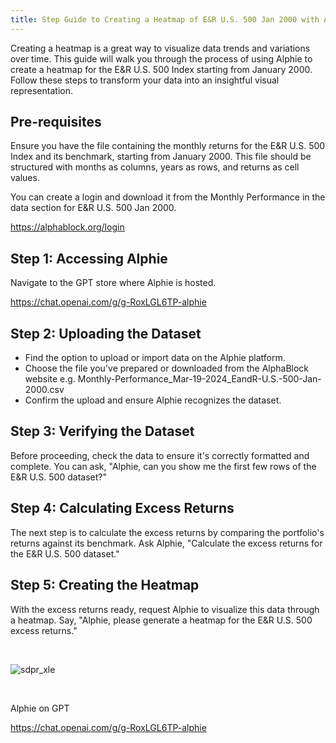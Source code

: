 ```yaml
---
title: Step Guide to Creating a Heatmap of E&R U.S. 500 Jan 2000 with Alphie
---
```


Creating a heatmap is a great way to visualize data trends and variations over time. This guide will walk you through the process of using Alphie to create a heatmap for the E&R U.S. 500 Index starting from January 2000. Follow these steps to transform your data into an insightful visual representation.

## Pre-requisites
Ensure you have the file containing the monthly returns for the E&R U.S. 500 Index and its benchmark, starting from January 2000. This file should be structured with months as columns, years as rows, and returns as cell values.

You can create a login and download it from the Monthly Performance in the data section for E&R U.S. 500 Jan 2000.

https://alphablock.org/login

## Step 1: Accessing Alphie
Navigate to the GPT store where Alphie is hosted. 

https://chat.openai.com/g/g-RoxLGL6TP-alphie

## Step 2: Uploading the Dataset
- Find the option to upload or import data on the Alphie platform.
- Choose the file you've prepared or downloaded from the AlphaBlock website e.g.  Monthly-Performance_Mar-19-2024_EandR-U.S.-500-Jan-2000.csv
- Confirm the upload and ensure Alphie recognizes the dataset.

## Step 3: Verifying the Dataset
Before proceeding, check the data to ensure it's correctly formatted and complete. You can ask, "Alphie, can you show me the first few rows of the E&R U.S. 500 dataset?"

## Step 4: Calculating Excess Returns
The next step is to calculate the excess returns by comparing the portfolio's returns against its benchmark. Ask Alphie, "Calculate the excess returns for the E&R U.S. 500 dataset."

## Step 5: Creating the Heatmap
With the excess returns ready, request Alphie to visualize this data through a heatmap. Say, "Alphie, please generate a heatmap for the E&R U.S. 500 excess returns."

<br>

![sdpr_xle](https://media.licdn.com/dms/image/v2/D4E12AQEcNgVniDMpag/article-inline_image-shrink_1000_1488/article-inline_image-shrink_1000_1488/0/1710909440523?e=1755129600&v=beta&t=qMqR40vs41ZqmiZ_Zuj9kFr9GRy9QHhKiiUJnBi6q9U)

<br>

Alphie on GPT

https://chat.openai.com/g/g-RoxLGL6TP-alphie
